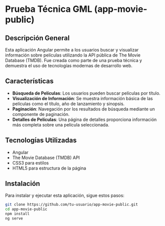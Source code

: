 # Prueba Técnica GML (app-movie-public)

## Descripción General
Esta aplicación Angular permite a los usuarios buscar y visualizar información sobre películas utilizando la API pública de The Movie Database (TMDB). Fue creada como parte de una prueba técnica y demuestra el uso de tecnologías modernas de desarrollo web.

## Características
- **Búsqueda de Películas**: Los usuarios pueden buscar películas por título.
- **Visualización de Información**: Se muestra información básica de las películas como el título, año de lanzamiento y sinopsis.
- **Paginación**: Navegación por los resultados de búsqueda mediante un componente de paginación.
- **Detalles de Películas**: Una página de detalles proporciona información más completa sobre una película seleccionada.

## Tecnologías Utilizadas
- Angular
- The Movie Database (TMDB) API
- CSS3 para estilos
- HTML5 para estructura de la página

## Instalación
Para instalar y ejecutar esta aplicación, sigue estos pasos:

```bash
git clone https://github.com/tu-usuario/app-movie-public.git
cd app-movie-public
npm install
ng serve

